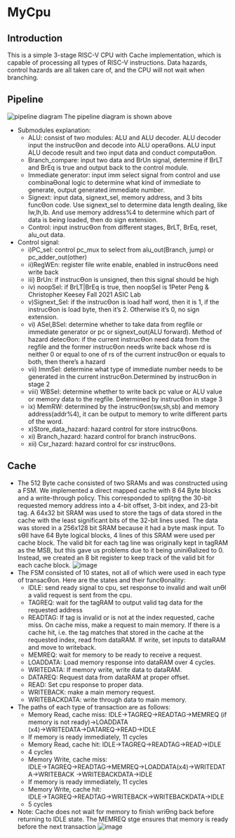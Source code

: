 # MyCpu
## Introduction
This is a simple 3-stage RISC-V CPU with Cache implementation, which is capable of processing all types of RISC-V instructions. Data hazards, control hazards are all taken care of, and the CPU will not wait when branching.
## Pipeline
![pipeline diagram](https://user-images.githubusercontent.com/89960862/192886805-73d5945c-6d30-4609-a29e-930640efa77c.png)
The pipeline diagram is shown above 
- Submodules explanation:
  - ALU: consist of two modules: ALU and ALU decoder. ALU decoder input the
instrucƟon and decode into ALU operaƟons. ALU input ALU decode result and two input data
and conduct computaƟon.
  - Branch_compare: input two data and BrUn signal, determine if BrLT and BrEq is true
and output back to the control module.
  - Immediate generator: input imm select signal from control and use combinaƟonal
logic to determine what kind of immediate to generate, output generated immediate
number.
  - Signext: input data, signext_sel, memory address, and 3 bits funcƟon code. Use
signext_sel to determine data length dealing, like lw,lh,lb. And use memory address%4 to
determine which part of data is being loaded, then do sign extension.
  - Control: input instrucƟon from different stages, BrLT, BrEq, reset, alu_out data.
- Control signal:
    -  i)PC_sel: control pc_mux to select from alu_out(Branch, jump) or
pc_adder_out(other)
    -  ii)RegWEn: register file write enable, enabled in instrucƟons need write back
    -  iii) BrUn: if instrucƟon is unsigned, then this signal should be high
    -  iv) noopSel: if BrLT|BrEq is true, then noopSel is 1Peter Peng & Christopher Keesey
Fall 2021 ASIC Lab
    -  v)Signext_Sel: if the instrucƟon is load half word, then it is 1, if the instrucƟon
is load byte, then it’s 2. Otherwise it’s 0, no sign extension.
    -  vi) ASel,BSel: determine whether to take data from regfile or immediate
generator or pc or signext_out(ALU forward). Method of hazard detecƟon: if the
current instrucƟon need data from the regfile and the former instrucƟon needs
write back whose rd is neither 0 or equal to one of rs of the current instrucƟon or
equals to both, then there’s a hazard
    -  vii) ImmSel: determine what type of immediate number needs to be
generated in the current instrucƟon.Determined by instrucƟon in stage 2
    -  viii) WBSel: determine whether to write back pc value or ALU value or
memory data to the regfile. Determined by instrucƟon in stage 3
    -  ix) MemRW: determined by the instrucƟon(sw,sh,sb) and memory
address(addr%4), it can be output to memory to write different parts of the word.
    -  x)Store_data_hazard: hazard control for store instrucƟons.
    -  xi) Branch_hazard: hazard control for branch instrucƟons.
    -  xii) Csr_hazard: hazard control for csr instrucƟons.
## Cache
- The 512 Byte cache consisted of two SRAMs and was constructed using a
FSM. We implemented a direct mapped cache with 8 64 Byte blocks and a
write-through policy. This corresponded to spliƫng the 30-bit requested memory
address into a 4-bit offset, 3-bit index, and 23-bit tag. A 64x32 bit SRAM was used to
store the tags of data stored in the cache with the least significant bits of the 32-bit
lines used. The data was stored in a 256x128 bit SRAM because it had a byte mask
input. To sƟll have 64 Byte logical blocks, 4 lines of this SRAM were used per cache
block. The valid bit for each tag line was originally kept in tagRAM as the MSB, but
this gave us problems due to it being uniniƟalized to 0. Instead, we created an 8 bit
register to keep track of the valid bit for each cache block.
![image](https://user-images.githubusercontent.com/89960862/192889172-4a755eb0-4303-411e-960a-d040ef862f7e.png)
- The FSM consisted of 10 states, not all of which were used in each type of transacƟon. Here
are the states and their funcƟonality:
  - IDLE: send ready signal to cpu, set response to invalid and wait unƟl a valid request is
sent from the cpu.
  - TAGREQ: wait for the tagRAM to output valid tag data for the requested address
  - READTAG: If tag is invalid or is not at the index requested, cache miss. On cache miss,
make a request to main memory. If there is a cache hit, i.e. the tag matches that
stored in the cache at the requested index, read from dataRAM. If write, set inputs
to dataRAM and move to writeback.
  - MEMREQ: wait for memory to be ready to receive a request.
  - LOADDATA: Load memory response into dataRAM over 4 cycles.
  - WRITEDATA: If memory write, write data to dataRAM.
  - DATAREQ: Request data from dataRAM at proper offset.
  - READ: Set cpu response to proper data.
  - WRITEBACK: make a main memory request.
  - WRITEBACKDATA: write through data to main memory.
- The paths of each type of transaction are as follows:
  - Memory Read, cache miss: IDLE→TAGREQ→READTAG→MEMREQ (if memory is not
ready)→LOADDATA (x4)→WRITEDATA→DATAREQ→READ→IDLE
  - If memory is ready immediately, 11 cycles
  - Memory Read, cache hit: IDLE→TAGREQ→READTAG→READ→IDLE
  - 4 cycles
  - Memory Write, cache miss:
IDLE→TAGREQ→READTAG→MEMREQ→LOADDATA(x4)→WRITEDATA→WRITEBACK
→WRITEBACKDATA→IDLE
  - If memory is ready immediately, 11 cycles
  - Memory Write, cache hit:
IDLE→TAGREQ→READTAG→WRITEBACK→WRITEBACKDATA→IDLE
  - 5 cycles
- Note: Cache does not wait for memory to finish wriƟng back before returning to IDLE state.
The MEMREQ stge ensures that memory is ready before the next transaction
![image](https://user-images.githubusercontent.com/89960862/192889366-16892e95-6780-4ee2-b7e0-0f5efa30c091.png)
